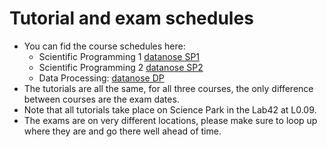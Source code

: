 # Tutorial and exam schedules

- You can fid the course schedules here:
  - Scientific Programming 1 [datanose SP1](https://datanose.nl/#course[128435])
  - Scientific Programming 2 [datanose SP2](https://datanose.nl/#course[128437])
  - Data Processing: [datanose DP](https://datanose.nl/#course[128429])
- The tutorials are all the same, for all three courses, the only difference between courses are the exam dates.
- Note that all tutorials take place on Science Park in the Lab42 at L0.09.
- The exams are on very different locations, please make sure to loop up where they are and go there well ahead of time.

